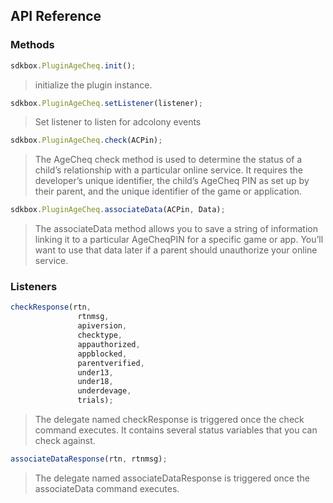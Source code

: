 ## API Reference

### Methods
```javascript
sdkbox.PluginAgeCheq.init();
```
>  initialize the plugin instance.

```javascript
sdkbox.PluginAgeCheq.setListener(listener);
```
> Set listener to listen for adcolony events

```javascript
sdkbox.PluginAgeCheq.check(ACPin);
```
>  The AgeCheq check method is used to determine the status of a child’s relationship with a particular
 online service. It requires the developer’s unique identifier, the child’s AgeCheq PIN as set up by
 their parent, and the unique identifier of the game or application.

```javascript
sdkbox.PluginAgeCheq.associateData(ACPin, Data);
```
>  The associateData method allows you to save a string of information linking it to a particular
 AgeCheqPIN for a specific game or app. You’ll want to use that data later if a parent should
 unauthorize your online service.


### Listeners
```javascript
checkResponse(rtn,
               rtnmsg,
               apiversion,
               checktype,
               appauthorized,
               appblocked,
               parentverified,
               under13,
               under18,
               underdevage,
               trials);
```
>  The delegate named checkResponse is triggered once the check command executes. It contains several
 status variables that you can check against.

```javascript
associateDataResponse(rtn, rtnmsg);
```
>  The delegate named associateDataResponse is triggered once the associateData command executes.


